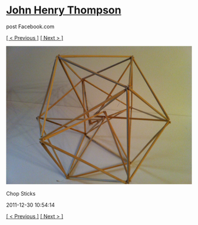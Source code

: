 # [John Henry Thompson](../README.md)
post Facebook.com

[[ < Previous ]](2011-12-30-8.md) [[ Next > ]](2011-12-29-1.md)

[![](../media/2011-12-30/Chop-Sticks-6.jpg)](../README.md)

Chop Sticks

2011-12-30 10:54:14

[[ < Previous ]](2011-12-30-8.md) [[ Next > ]](2011-12-29-1.md)